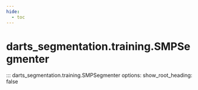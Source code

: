 ```yaml
---
hide:
  - toc
---
```

# <code class='doc-symbol doc-symbol-nav doc-symbol-class'></code>darts_segmentation.training.SMPSegmenter

::: darts_segmentation.training.SMPSegmenter
    options:
      show_root_heading: false
